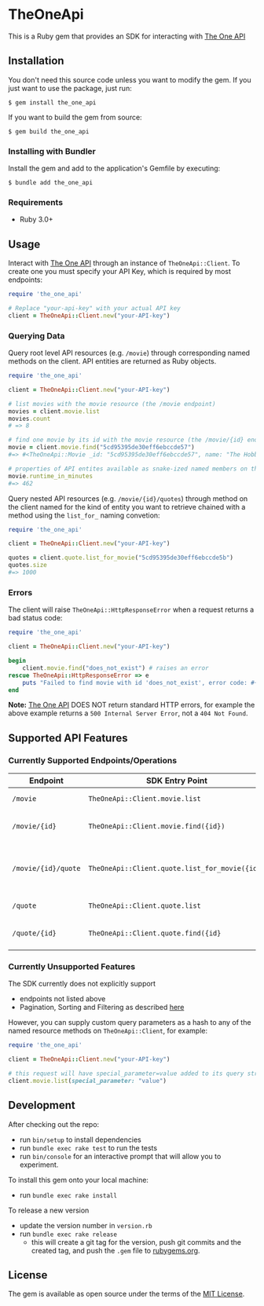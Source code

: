 # TheOneApi

This is a Ruby gem that provides an SDK for interacting with [The One API](https://the-one-api.dev/)

## Installation

You don't need this source code unless you want to modify the gem. If you just want to use the package, just run:

    $ gem install the_one_api


If you want to build the gem from source:

    $ gem build the_one_api

### Installing with Bundler

Install the gem and add to the application's Gemfile by executing:

    $ bundle add the_one_api

### Requirements

+ Ruby 3.0+

## Usage

Interact with [The One API](https://the-one-api.dev/) through an instance of `TheOneApi::Client`. To create one you must specify your API Key, which is required by most endpoints:

```ruby
require 'the_one_api'

# Replace "your-api-key" with your actual API key
client = TheOneApi::Client.new("your-API-key")
```

### Querying Data

Query root level API resources (e.g. `/movie`) through corresponding named methods on the client. API entities are returned as Ruby objects.

```ruby
require 'the_one_api'

client = TheOneApi::Client.new("your-API-key")

# list movies with the movie resource (the /movie endpoint)
movies = client.movie.list
movies.count
# => 8

# find one movie by its id with the movie resource (the /movie/{id} endpoint)
movie = client.movie.find("5cd95395de30eff6ebccde57")
#=> #<TheOneApi::Movie _id: "5cd95395de30eff6ebccde57", name: "The Hobbit Se..

# properties of API entites available as snake-ized named members on the returned objects
movie.runtime_in_minutes
#=> 462

```

Query nested API resources (e.g. `/movie/{id}/quotes`) through method on the client named for the kind of entity you want to retrieve chained with a method using the `list_for_` naming convetion:

```ruby
require 'the_one_api'

client = TheOneApi::Client.new("your-API-key")

quotes = client.quote.list_for_movie("5cd95395de30eff6ebccde5b")
quotes.size
#=> 1000
```


### Errors

The client will raise `TheOneApi::HttpResponseError` when a request returns a bad status code:

```ruby
require 'the_one_api'

client = TheOneApi::Client.new("your-API-key")

begin
    client.movie.find("does_not_exist") # raises an error
rescue TheOneApi::HttpResponseError => e
    puts "Failed to find movie with id 'does_not_exist', error code: #{e.status}, error: #{e.message}"
end
```

**Note:** [The One API](https://the-one-api.dev/) DOES NOT return standard HTTP errors, for example the above example returns a `500 Internal Server Error`, not a `404 Not Found`.

## Supported API Features

### Currently Supported Endpoints/Operations

| Endpoint            | SDK Entry Point                                | Operation                               |
| ------------------- | ---------------------------------------------- | --------------------------------------- |
| `/movie`            | `TheOneApi::Client.movie.list`                 | list all movies                         |
| `/movie/{id}`       | `TheOneApi::Client.movie.find({id})`           | find a movie by id                      |
| `/movie/{id}/quote` | `TheOneApi::Client.quote.list_for_movie({id})` | list all quotes from a particular movie |
| `/quote`            | `TheOneApi::Client.quote.list`                 | list all quotes                         |
| `/quote/{id}`       | `TheOneApi::Client.quote.find({id}`            | find a quote by id                      |

### Currently Unsupported Features

The SDK currently does not explicitly support
+ endpoints not listed above
+ Pagination, Sorting and Filtering as described [here](https://the-one-api.dev/documentation#5)

However, you can supply custom query parameters as a hash to any of the named resource methods on `TheOneApi::Client`, for example:

```ruby
require 'the_one_api'

client = TheOneApi::Client.new("your-API-key")

# this request will have special_parameter=value added to its query string
client.movie.list(special_parameter: "value")
```


## Development

After checking out the repo:
+ run `bin/setup` to install dependencies
+ run `bundle exec rake test` to run the tests
+ run `bin/console` for an interactive prompt that will allow you to experiment.

To install this gem onto your local machine:
+ run `bundle exec rake install`

To release a new version
+ update the version number in `version.rb`
+ run `bundle exec rake release`
    * this will create a git tag for the version, push git commits and the created tag, and push the `.gem` file to [rubygems.org](https://rubygems.org).

<!-- ## Contributing

Bug reports and pull requests are welcome on GitHub at https://github.com/[USERNAME]/the_one_api. -->

## License

The gem is available as open source under the terms of the [MIT License](https://opensource.org/licenses/MIT).
